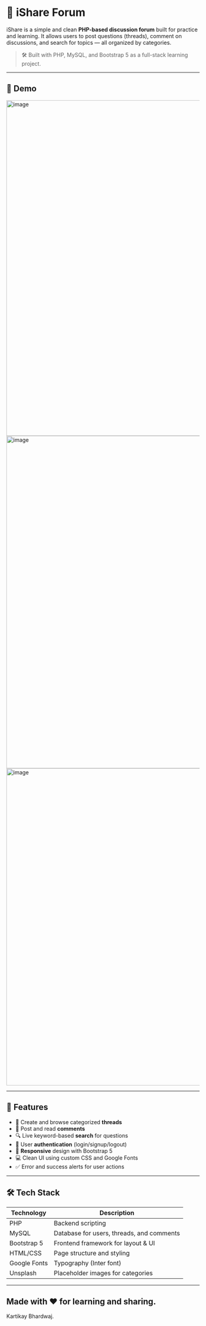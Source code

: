 # 💬 iShare Forum

iShare is a simple and clean **PHP-based discussion forum** built for practice and learning. It allows users to post questions (threads), comment on discussions, and search for topics — all organized by categories.

> 🛠️ Built with PHP, MySQL, and Bootstrap 5 as a full-stack learning project.

---

## 📸 Demo
<img width="1913" height="875" alt="image" src="https://github.com/user-attachments/assets/e6833934-3365-411f-85a7-aa6b05e7ac28" />
<img width="1892" height="867" alt="image" src="https://github.com/user-attachments/assets/25ac77b9-a060-484d-89e5-3acab8f5220e" />
<img width="1919" height="827" alt="image" src="https://github.com/user-attachments/assets/94452cd4-4c5d-456c-88d5-8f866f0add79" />



---

## 🚀 Features

- 🧵 Create and browse categorized **threads**
- 💬 Post and read **comments**
- 🔍 Live keyword-based **search** for questions
- 👤 User **authentication** (login/signup/logout)
- 📱 **Responsive** design with Bootstrap 5
- 💻 Clean UI using custom CSS and Google Fonts
- ✅ Error and success alerts for user actions

---

## 🛠️ Tech Stack

| Technology | Description |
|------------|-------------|
| PHP        | Backend scripting |
| MySQL      | Database for users, threads, and comments |
| Bootstrap 5 | Frontend framework for layout & UI |
| HTML/CSS   | Page structure and styling |
| Google Fonts | Typography (Inter font) |
| Unsplash   | Placeholder images for categories |

---
Made with ❤️ for learning and sharing.
---
Kartikay Bhardwaj.

